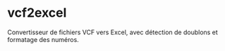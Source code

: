 # vcf2excel
Convertisseur de fichiers VCF vers Excel, avec détection de doublons et formatage des numéros.
